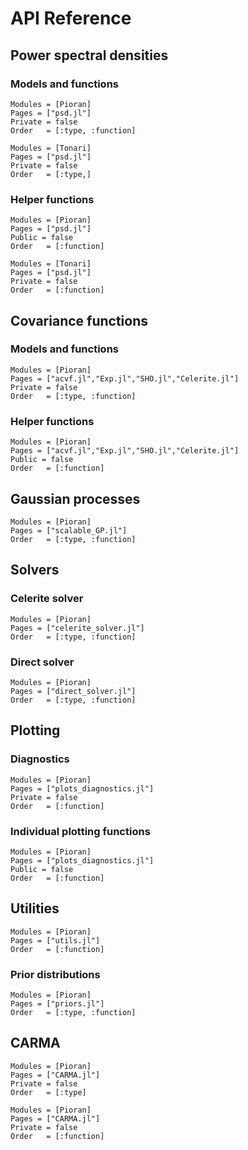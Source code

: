 # API Reference


## Power spectral densities

### Models and functions

```@autodocs
Modules = [Pioran]
Pages = ["psd.jl"]
Private = false
Order   = [:type, :function]
```
```@autodocs
Modules = [Tonari]
Pages = ["psd.jl"]
Private = false
Order   = [:type,]
```

### Helper functions
```@autodocs
Modules = [Pioran]
Pages = ["psd.jl"]
Public = false
Order   = [:function]
```

```@autodocs
Modules = [Tonari]
Pages = ["psd.jl"]
Private = false
Order   = [:function]
```
## Covariance functions

### Models and functions

```@autodocs
Modules = [Pioran]
Pages = ["acvf.jl","Exp.jl","SHO.jl","Celerite.jl"]
Private = false
Order   = [:type, :function]
```

### Helper functions
```@autodocs
Modules = [Pioran]
Pages = ["acvf.jl","Exp.jl","SHO.jl","Celerite.jl"]
Public = false
Order   = [:function]
```

## Gaussian processes

```@autodocs
Modules = [Pioran]
Pages = ["scalable_GP.jl"]
Order   = [:type, :function]
```

## Solvers

### Celerite solver

```@autodocs
Modules = [Pioran]
Pages = ["celerite_solver.jl"]
Order   = [:type, :function]
```

### Direct solver

```@autodocs
Modules = [Pioran]
Pages = ["direct_solver.jl"]
Order   = [:type, :function]
```
## Plotting

### Diagnostics
```@autodocs
Modules = [Pioran]
Pages = ["plots_diagnostics.jl"]
Private = false
Order   = [:function]
```

### Individual plotting functions
```@autodocs
Modules = [Pioran]
Pages = ["plots_diagnostics.jl"]
Public = false
Order   = [:function]
```

## Utilities

```@autodocs
Modules = [Pioran]
Pages = ["utils.jl"]
Order   = [:function]
```

### Prior distributions
```@autodocs
Modules = [Pioran]
Pages = ["priors.jl"]
Order   = [:type, :function]
```

## CARMA
```@autodocs
Modules = [Pioran]
Pages = ["CARMA.jl"]
Private = false
Order   = [:type]
```

```@autodocs
Modules = [Pioran]
Pages = ["CARMA.jl"]
Private = false
Order   = [:function]
```